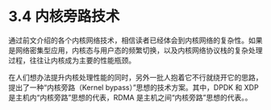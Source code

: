 # 3.4 内核旁路技术

通过前文介绍的各个内核网络技术，相信读者已经体会到内核网络的复杂性。如果是网络密集型应用，内核态与用户态的频繁切换，以及内核网络协议栈的复杂处理过程，往往让内核成为主要的性能瓶颈。

在人们想办法提升内核处理性能的同时，另外一批人抱着它不行就绕开它的思路，提出了一种“内核旁路（Kernel bypass）”思想的技术方案。其中，DPDK 和 XDP 是主机内“内核旁路”思想的代表，RDMA 是主机之间“内核旁路”思想的代表。。